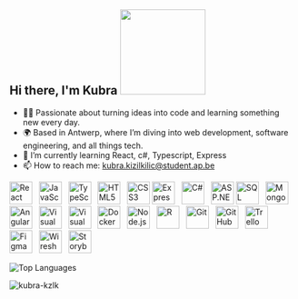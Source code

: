 ## Hi there, I'm Kubra <img src="https://i.giphy.com/media/v1.Y2lkPTc5MGI3NjExaHVqbmFxY29xM21zMzJmOWRmcTR5ZW0xMGZ6Y29oczZlZnZtbjdtayZlcD12MV9pbnRlcm5hbF9naWZfYnlfaWQmY3Q9cw/mGcNjsfWAjY5AEZNw6/giphy.gif" width="150" height="auto" /> 
- 👩‍🎓 Passionate about turning ideas into code and learning something new every day. 
- 🌍 Based in Antwerp, where I’m diving into web development, software engineering, and all things tech.
- 🔧 I’m currently learning React, c#, Typescript, Express
- 📫 How to reach me: kubra.kizilkilic@student.ap.be
<!--- 🚀 Always open to collaborating on innovative projects. Let’s connect and create something awesome together!--
<!--<table style="border: none;">
  <tr>
    <td style="border: none; padding-right: 10px;">
      <h2>📊 GitHub Stats </h2>
      <img src="https://github-readme-stats.vercel.app/api?username=kubra-kzlk&show_icons=true&theme=radical" alt="GitHub Stats" style="max-width: 50%;" />
    </td>
    <td style="border: none; padding-right: 10px;">
       <h2>🔥 Top Languages </h2>
      <img src="https://github-readme-stats.vercel.app/api/top-langs/?username=kubra-kzlk&layout=compact&langs_count=6&theme=radical" alt="Top Languages" style="max-width: 50%;" />
    </td>
  </tr>
</table>-->
 
<!--  ### 📊 GitHub Stats


### Tech Stack
<!--**Frontend** **Backend**    -->
<img src="https://cdn.jsdelivr.net/gh/devicons/devicon/icons/react/react-original.svg" width="40" height="40" alt="React" /> &nbsp;
<img src="https://cdn.jsdelivr.net/gh/devicons/devicon/icons/javascript/javascript-original.svg" width="40" height="40" alt="JavaScript" /> &nbsp;
<img src="https://cdn.jsdelivr.net/gh/devicons/devicon/icons/typescript/typescript-original.svg" width="40" height="40" alt="TypeScript" /> &nbsp;
<img src="https://cdn.jsdelivr.net/gh/devicons/devicon/icons/html5/html5-original.svg" width="40" height="40" alt="HTML5" /> &nbsp;
<img src="https://cdn.jsdelivr.net/gh/devicons/devicon/icons/css3/css3-original.svg" width="40" height="40" alt="CSS3" />
<img src="https://cdn.jsdelivr.net/gh/devicons/devicon/icons/express/express-original.svg" width="40" height="40" alt="Express" /> &nbsp;
<img src="https://cdn.jsdelivr.net/gh/devicons/devicon/icons/csharp/csharp-original.svg" width="40" height="40" alt="C#" /> &nbsp;
<img src="https://cdn.jsdelivr.net/gh/devicons/devicon/icons/dot-net/dot-net-original.svg" width="40" height="40" alt="ASP.NET" />
<img src="https://cdn.jsdelivr.net/gh/devicons/devicon/icons/mysql/mysql-original-wordmark.svg" width="40" height="40" alt="SQL" /> &nbsp;
<img src="https://cdn.jsdelivr.net/gh/devicons/devicon/icons/mongodb/mongodb-original-wordmark.svg" width="40" height="40" alt="MongoDB" /> &nbsp;
<img src="https://cdn.jsdelivr.net/gh/devicons/devicon/icons/angular/angular-original.svg" width="40" height="40" alt="Angular" /> &nbsp;
<img src="https://cdn.jsdelivr.net/gh/devicons/devicon/icons/visualstudio/visualstudio-plain.svg" width="40" height="40" alt="Visual Studio" /> &nbsp;
<img src="https://cdn.jsdelivr.net/gh/devicons/devicon/icons/vscode/vscode-original.svg" width="40" height="40" alt="Visual Studio Code" /> &nbsp;
<img src="https://cdn.jsdelivr.net/gh/devicons/devicon/icons/docker/docker-original.svg" width="40" height="40" alt="Docker" /> &nbsp;
<img src="https://cdn.jsdelivr.net/gh/devicons/devicon/icons/nodejs/nodejs-original.svg" width="40" height="40" alt="Node.js" /> &nbsp;
<img src="https://cdn.jsdelivr.net/gh/devicons/devicon/icons/r/r-original.svg" width="40" height="40" alt="R" /> &nbsp;
<img src="https://cdn.jsdelivr.net/gh/devicons/devicon/icons/git/git-original.svg" width="40" height="40" alt="Git" /> &nbsp;
<img src="https://cdn.jsdelivr.net/gh/devicons/devicon/icons/github/github-original.svg" width="40" height="40" alt="GitHub" /> &nbsp;
<img src="https://cdn.jsdelivr.net/gh/devicons/devicon/icons/trello/trello-plain.svg" width="40" height="40" alt="Trello" /> &nbsp;
<img src="https://cdn.jsdelivr.net/gh/devicons/devicon/icons/figma/figma-original.svg" width="40" height="40" alt="Figma" /> &nbsp;
<img src="https://www.vectorlogo.zone/logos/wireshark/wireshark-icon.svg" width="40" height="40" alt="Wireshark" /> &nbsp;
<img src="https://cdn.jsdelivr.net/gh/devicons/devicon/icons/storybook/storybook-original.svg" width="40" height="40" alt="Storybook" /> &nbsp;
<!--<img src="https://cdn.jsdelivr.net/gh/devicons/devicon/icons/ajax/ajax-original-wordmark.svg" width="40" height="40" alt="AJAX" /> &nbsp;-->

![Top Languages](https://github-readme-stats.vercel.app/api/top-langs/?username=kubra-kzlk&layout=compact&langs_count=6&theme=radical)

 <p align="left">
    <img src="https://komarev.com/ghpvc/?username=kubra-kzlk&label=Profile%20views&color=0e75b6&style=flat" alt="kubra-kzlk" />
</p>
